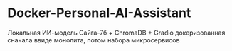 # Docker-Personal-AI-Assistant
Локальная ИИ-модель Сайга-7б + ChromaDB + Gradio
докеризованная сначала ввиде монолита, потом набора микросервисов
